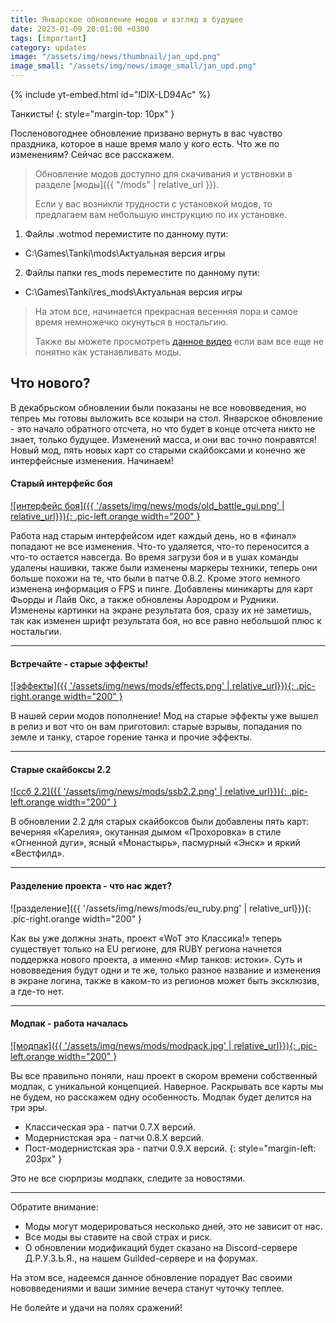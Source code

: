 ```yaml
---
title: Январское обновление модов и взгляд в будущее
date: 2023-01-09 20:01:00 +0300
tags: [important]
category: updates
image: "/assets/img/news/thumbnail/jan_upd.png"
image_small: "/assets/img/news/image_small/jan_upd.png"
---
```

<p style="display: none">Вот и закончились новогодние праздники, пора работать...</p>

{% include yt-embed.html id="lDlX-LD94Ac" %}

Танкисты!
{: style="margin-top: 10px" }

Посленовогоднее обновление призвано вернуть в вас чувство праздника, которое в наше время мало у кого есть. Что же по изменениям? Сейчас все расскажем.

> Обновление модов доступно для скачивания и уствновки в разделе [моды]({{ "/mods" | relative_url }}).
>
> Если у вас возникли трудности с установкой модов, то предлагаем вам небольшую инструкцию по их установке.
1. Файлы .wotmod перемистите по данному пути:
- C:\Games\Tanki\mods\Актуальная версия игры
2. Файлы папки res_mods переместите по данному пути:
- C:\Games\Tanki\res_mods\Актуальная версия игры
> 
> На этом все, начинается прекрасная весенняя пора и самое время немножечко окунуться в ностальгию.
>
> Также вы можете просмотреть [данное видео](https://www.youtube.com/watch?v=XLn-GLCK1Qk) если вам все еще не понятно как устанавливать моды.

## Что нового?

В декабрьском обновлении были показаны не все нововведения, но тепреь мы готовы выложить все козыри на стол. Январское обновление - это начало обратного отсчета, но что будет в конце отсчета никто не знает, только будущее. Изменений масса, и они вас точно понравятся! Новый мод, пять новых карт со старыми скайбоксами и конечно же интерфейсные изменения. Начинаем!

#### Старый интерфейс боя

[![интерфейс боя]({{ '/assets/img/news/mods/old_battle_gui.png' | relative_url}}){: .pic-left.orange width="200" }](https://wgmods.net/6287/)

Работа над старым интерфейсом идет каждый день, но в «финал» попадают не все изменения. Что-то удаляется, что-то переносится а что-то остается навсегда. Во время загрузи боя и в ушах команды удалены нашивки, также были изменены маркеры техники, теперь они больше похожи на те, что были в патче 0.8.2. Кроме этого немного изменена информация о FPS и пинге. Добавлены миникарты для карт Фьорды и Лайв Окс, а также обновлены Аэродром и Рудники. Изменены картинки на экране результата боя, сразу их не заметишь, так как изменен шрифт результата боя, но все равно небольшой плюс к ностальгии.

---

#### Встречайте - старые эффекты!

[![эффекты]({{ '/assets/img/news/mods/effects.png' | relative_url}}){: .pic-right.orange width="200" }](https://wgmods.net/6399/)

В нашей серии модов пополнение! Мод на старые эффекты уже вышел в релиз и вот что он вам приготовил: старые взрывы, попадания по земле и танку, старое горение танка и прочие эффекты.

---

#### Старые скайбоксы 2.2

[![ссб 2.2]({{ '/assets/img/news/mods/ssb2.2.png' | relative_url}}){: .pic-left.orange width="200" }](https://wgmods.net/6288/)

В обновлении 2.2 для старых скайбоксов были добавлены пять карт: вечерняя «Карелия», окутанная дымом «Прохоровка» в стиле «Огненной дуги», ясный «Монастырь», пасмурный «Энск» и яркий «Вестфилд».

---

#### Разделение проекта - что нас ждет?

![разделение]({{ '/assets/img/news/mods/eu_ruby.png' | relative_url}}){: .pic-right.orange width="200" }

Как вы уже должны знать, проект «WoT это Классика!» теперь существует только на EU регионе, для RUBY региона начнется поддержка нового проекта, а именно «Мир танков: истоки». Суть и нововведения будут одни и те же, только разное название и изменения в экране логина, также в каком-то из регионов может быть эксклюзив, а где-то нет.

---

#### Модпак - работа началась

[![модпак]({{ '/assets/img/news/mods/modpack.jpg' | relative_url}}){: .pic-left.orange width="200" }](/development/modpack)

Вы все правильно поняли, наш проект в скором времени собственный модпак, с уникальной концепцией. Наверное. Раскрывать все карты мы не будем, но расскажем одну особенность. Модпак будет делится на три эры.

- Классическая эра - патчи 0.7.Х версий.
- Модернистская эра - патчи 0.8.Х версий.
- Пост-модернистская эра - патчи 0.9.Х версий.
{: style="margin-left: 203px" }

Это не все сюрпризы модпакк, следите за новостями.

---

Обратите внимание:

- Моды могут модерироваться несколько дней, это не зависит от нас.
- Все моды вы ставите на свой страх и риск.
- О обновлении модификаций будет сказано на Discord-сервере Д.Р.У.З.Ь.Я., на нашем Guilded-сервере и на форумах.

На этом все, надеемся данное обновление порадует Вас своими нововведениями и ваши зимние вечера станут чуточку теплее.

Не болейте и удачи на полях сражений!